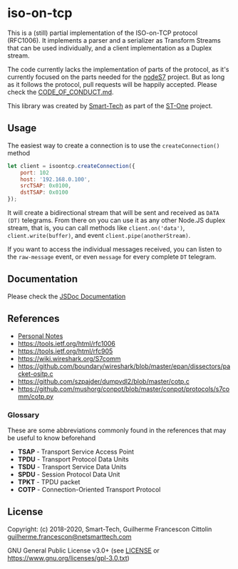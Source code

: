 # iso-on-tcp

This is a (still) partial implementation of the ISO-on-TCP protocol (RFC1006). It implements a parser and a serializer as Transform Streams that can be used individually, and a client implementation as a Duplex stream.

The code currently lacks the implementation of parts of the protocol, as it's currently focused on the parts needed for the [nodeS7](https://github.com/plcpeople/nodeS7) project. But as long as it follows the protocol, pull requests will be happily accepted. Please check the [CODE_OF_CONDUCT.md](CODE_OF_CONDUCT.md).


This library was created by [Smart-Tech](https://netsmarttech.com) as part of the [ST-One](https://netsmarttech.com/page/st-one) project.

## Usage

The easiest way to create a connection is to use the `createConnection()` method
```js
let client = isoontcp.createConnection({
    port: 102
    host: '192.168.0.100',
    srcTSAP: 0x0100,
    dstTSAP: 0x0100
});
```

It will create a bidirectional stream that will be sent and received as `DATA (DT)` telegrams. From there on you can use it as any other Node.JS duplex stream, that is, you can call methods like `client.on('data')`, `client.write(buffer)`, and event `client.pipe(anotherStream)`.

If you want to access the individual messages received, you can listen to the `raw-message` event, or even `message` for every complete `DT` telegram.


## Documentation

Please check the [JSDoc Documentation](doc/jsdoc/index.html)


## References

 - [Personal Notes](doc/PROTOCOL_ISOONTCP.md)
 - https://tools.ietf.org/html/rfc1006
 - https://tools.ietf.org/html/rfc905
 - https://wiki.wireshark.org/S7comm
 - https://github.com/boundary/wireshark/blob/master/epan/dissectors/packet-ositp.c
 - https://github.com/szpajder/dumpvdl2/blob/master/cotp.c
 - https://github.com/mushorg/conpot/blob/master/conpot/protocols/s7comm/cotp.py


### Glossary

These are some abbreviations commonly found in the references that may be useful to know beforehand

- **TSAP** - Transport Service Access Point
- **TPDU** - Transport Protocol Data Units
- **TSDU** - Transport Service Data Units
- **SPDU** - Session Protocol Data Unit
- **TPKT** - TPDU packet
- **COTP** - Connection-Oriented Transport Protocol


## License
Copyright: (c) 2018-2020, Smart-Tech, Guilherme Francescon Cittolin <guilherme.francescon@netsmarttech.com>

GNU General Public License v3.0+ (see [LICENSE](LICENSE) or https://www.gnu.org/licenses/gpl-3.0.txt)
